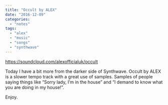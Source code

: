 ```yaml
---
title: "Occult by ALEX"
date: "2016-12-09"
categories: 
  - "notes"
tags: 
  - "alex"
  - "music"
  - "songs"
  - "synthwave"
---
```


https://soundcloud.com/alexofficialuk/occult

Today I have a bit more from the darker side of Synthwave. Occult by ALEX is a slower tempo track with a great use of samples. Samples of people saying things like “Sorry lady, I’m in the house” and “I demand to know what you are doing in my house!”.

Enjoy.
